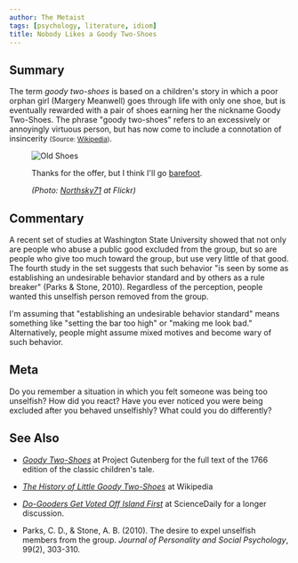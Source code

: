 ```yaml
---
author: The Metaist
tags: [psychology, literature, idiom]
title: Nobody Likes a Goody Two-Shoes
---
```


## Summary

<div class="entry-summary" markdown="1">

The term _goody two-shoes_ is based on a children's story in which a poor
orphan girl (Margery Meanwell) goes through life with only one shoe, but is
eventually rewarded with a pair of shoes earning her the nickname Goody
Two-Shoes. The phrase "goody two-shoes" refers to an excessively or annoyingly
virtuous person, but has now come to include a connotation of insincerity
<small>(Source: [Wikipedia][wiki-2shoes])</small>.

</div>

[wiki-2shoes]: http://en.wikipedia.org/wiki/The_History_of_Little_Goody_Two-Shoes

<figure markdown="1">

![Old Shoes][fig-1]

<figcaption markdown="1">

Thanks for the offer, but I think I'll go [barefoot][meta-shoes].

  <address markdown="1">

(Photo: [Northsky71][fig-1-link] at Flickr)</address>

</figcaption>
</figure><!--more-->

[fig-1]: {{thumbnail}}
[fig-1-link]: http://www.flickr.com/photos/24578558@N03/5085150612/
[meta-shoes]: /blog/2010/02/shoes-gait.html

## Commentary

A recent set of studies at Washington State University showed that not only are
people who abuse a public good excluded from the group, but so are people who
give too much toward the group, but use very little of that good. The fourth
study in the set suggests that such behavior "is seen by some as establishing
an undesirable behavior standard and by others as a rule breaker"
(Parks & Stone, 2010). Regardless of the perception, people wanted this
unselfish person removed from the group.

I'm assuming that "establishing an undesirable behavior standard" means
something like "setting the bar too high" or "making me look bad."
Alternatively, people might assume mixed motives and become wary of such behavior.

## Meta

Do you remember a situation in which you felt someone was being too unselfish?
How did you react? Have you ever noticed you were being excluded after you
behaved unselfishly? What could you do differently?

## See Also

- <cite>[Goody Two-Shoes][goody2shoes]</cite> at
  <span class="vcard org fn">Project Gutenberg</vcard> for the
  full text of the 1766 edition of the classic children's tale.

- <cite>[The History of Little Goody Two-Shoes][wiki-2shoes]</cite> at
  <span class="vcard org fn">Wikipedia</span>

- <cite>[Do-Gooders Get Voted Off Island First][1]</cite> at
  <span class="vcard org fn">ScienceDaily</span> for a longer discussion.

- Parks, C. D., &amp; Stone, A. B. (2010). The desire to expel unselfish
  members from the group. <cite>Journal of Personality and Social
  Psychology</cite>, 99(2), 303-310.

[goody2shoes]: http://www.gutenberg.org/files/13675/13675-h/13675-h.htm
[1]: http://www.sciencedaily.com/releases/2010/08/100823101110.htm
